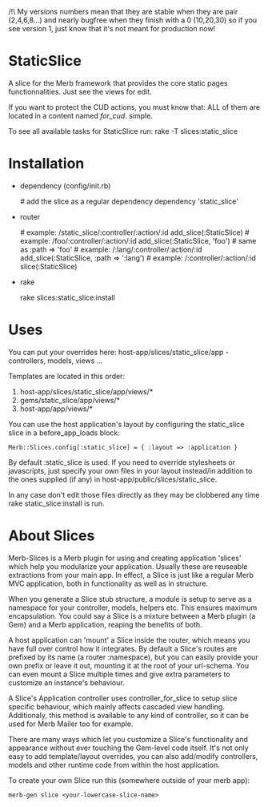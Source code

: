/!\ My versions numbers mean that they are stable when they are pair (2,4,6,8…) and
    nearly bugfree when they finish with a 0 (10,20,30) so if you see version 1, just know
    that it's not meant for production now!

StaticSlice
===========

A slice for the Merb framework that provides the core static pages functionnalities.
Just see the views for edit.

If you want to protect the CUD actions, you must know that: ALL of them are located in
a content named *for_cud*. simple.

To see all available tasks for StaticSlice run:
    rake -T slices:static_slice

Installation
============

* dependency (config/init.rb)

    \# add the slice as a regular dependency
    dependency 'static_slice'

* router

    \# example: /static_slice/:controller/:action/:id
    add_slice(:StaticSlice)
    \# example: /foo/:controller/:action/:id
    add_slice(:StaticSlice, 'foo') # same as :path => 'foo'
    \# example: /:lang/:controller/:action/:id
    add_slice(:StaticSlice, :path => ':lang')
    \# example: /:controller/:action/:id
    slice(:StaticSlice)

* rake

    rake slices:static_slice:install

Uses
====

You can put your overrides here:
    host-app/slices/static_slice/app - controllers, models, views ...

Templates are located in this order:
1. host-app/slices/static_slice/app/views/*
2. gems/static_slice/app/views/*
3. host-app/app/views/*

You can use the host application's layout by configuring the
static_slice slice in a before_app_loads block:

    Merb::Slices.config[:static_slice] = { :layout => :application }

By default :static_slice is used. If you need to override
stylesheets or javascripts, just specify your own files in your layout
instead/in addition to the ones supplied (if any) in 
host-app/public/slices/static_slice.

In any case don't edit those files directly as they may be clobbered any time
rake static_slice:install is run.

About Slices
============

Merb-Slices is a Merb plugin for using and creating application 'slices' which
help you modularize your application. Usually these are reuseable extractions
from your main app. In effect, a Slice is just like a regular Merb MVC
application, both in functionality as well as in structure.

When you generate a Slice stub structure, a module is setup to serve as a
namespace for your controller, models, helpers etc. This ensures maximum
encapsulation. You could say a Slice is a mixture between a Merb plugin (a
Gem) and a Merb application, reaping the benefits of both.

A host application can 'mount' a Slice inside the router, which means you have
full over control how it integrates. By default a Slice's routes are prefixed
by its name (a router :namespace), but you can easily provide your own prefix
or leave it out, mounting it at the root of your url-schema. You can even
mount a Slice multiple times and give extra parameters to customize an
instance's behaviour.

A Slice's Application controller uses controller_for_slice to setup slice
specific behaviour, which mainly affects cascaded view handling. Additionaly,
this method is available to any kind of controller, so it can be used for
Merb Mailer too for example.

There are many ways which let you customize a Slice's functionality and
appearance without ever touching the Gem-level code itself. It's not only easy
to add template/layout overrides, you can also add/modify controllers, models
and other runtime code from within the host application.

To create your own Slice run this (somewhere outside of your merb app):

    merb-gen slice <your-lowercase-slice-name>
